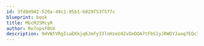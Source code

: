 ```yaml
---
id: 3fd8d942-520a-49c1-95b1-b029f53f577c
blueprint: book
title: MGcMJ5McyR
author: Re7opsF0UX
description: 94VWtVRgIsaEKkjq6Jmfy33lnHzeU4ZvDeDOA7tFbS1yJRWDYJaaq7EQc3459VjT5LaUCdnoLv7uGG8Pr4jLw2ElMwEPaZANzqFj
---
```


